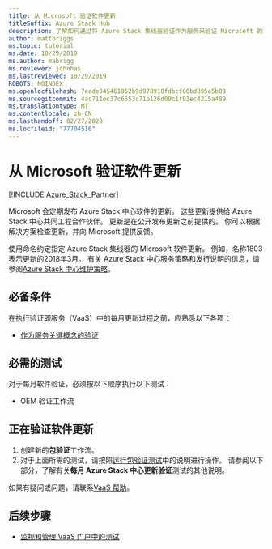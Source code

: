```yaml
---
title: 从 Microsoft 验证软件更新
titleSuffix: Azure Stack Hub
description: 了解如何通过将 Azure Stack 集线器验证作为服务来验证 Microsoft 的软件更新。
author: mattbriggs
ms.topic: tutorial
ms.date: 10/29/2019
ms.author: mabrigg
ms.reviewer: johnhas
ms.lastreviewed: 10/29/2019
ROBOTS: NOINDEX
ms.openlocfilehash: 7eade045461052b9d978910fdbcf06bd895e5b09
ms.sourcegitcommit: 4ac711ec37c6653c71b126d09c1f93ec4215a489
ms.translationtype: MT
ms.contentlocale: zh-CN
ms.lasthandoff: 02/27/2020
ms.locfileid: "77704516"
---
```

# <a name="validate-software-updates-from-microsoft"></a>从 Microsoft 验证软件更新

[!INCLUDE [Azure_Stack_Partner](./includes/azure-stack-partner-appliesto.md)]

Microsoft 会定期发布 Azure Stack 中心软件的更新。 这些更新提供给 Azure Stack 中心共同工程合作伙伴。 更新是在公开发布更新之前提供的。 你可以根据解决方案检查更新，并向 Microsoft 提供反馈。

使用命名约定指定 Azure Stack 集线器的 Microsoft 软件更新。 例如，名称1803表示更新的2018年3月。 有关 Azure Stack 中心服务策略和发行说明的信息，请参阅[Azure Stack 中心维护策略](../operator/azure-stack-servicing-policy.md)。

## <a name="prerequisites"></a>必备条件

在执行验证即服务（VaaS）中的每月更新过程之前，应熟悉以下各项：

- [作为服务关键概念的验证](azure-stack-vaas-key-concepts.md)

## <a name="required-tests"></a>必需的测试

对于每月软件验证，必须按以下顺序执行以下测试：

- OEM 验证工作流

## <a name="validating-software-updates"></a>正在验证软件更新

1. 创建新的**包验证**工作流。
1. 对于上面所需的测试，请按照[运行包验证测试](azure-stack-vaas-validate-oem-package.md#run-package-validation-tests)中的说明进行操作。 请参阅以下部分，了解有关**每月 Azure Stack 中心更新验证**测试的其他说明。

如果有疑问或问题，请联系[VaaS 帮助](mailto:vaashelp@microsoft.com)。

## <a name="next-steps"></a>后续步骤

- [监视和管理 VaaS 门户中的测试](azure-stack-vaas-monitor-test.md)